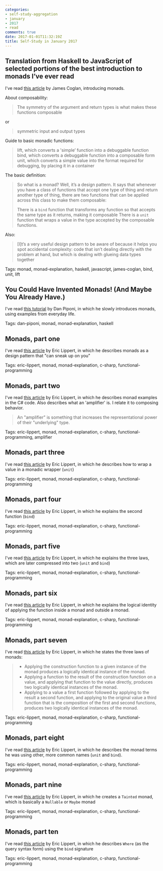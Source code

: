 ```yaml
---
categories:
- self-study-aggregation
- january 
- 2017
- read
comments: true
date: 2017-01-01T11:32:19Z
title: Self-Study in January 2017 
---
```

## Translation from Haskell to JavaScript of selected portions of the best introduction to monads I’ve ever read

I've read [this article][js-monads-tutorial] by James Coglan, introducing monads.

About composability:

> The symmetry of the argument and return types is what makes these functions composable

or

> symmetric input and output types

Guide to basic monadic functions:

> lift, which converts a 'simple’ function into a debuggable function
> bind, which converts a debuggable function into a composable form
> unit, which converts a simple value into the format required for debugging, by placing it in a container

The basic definition:

> So what is a monad? Well, it’s a design pattern. It says that whenever you have a class of functions that accept one type of thing and return another type of thing, there are two functions that can be applied across this class to make them composable:
> 
> There is a `bind` function that transforms any function so that accepts the same type as it returns, making it composable
> There is a `unit` function that wraps a value in the type accepted by the composable functions.

Also:

> [I]t’s a very useful design pattern to be aware of because it helps you spot accidental complexity: code that isn’t dealing directly with the problem at hand, but which is dealing with glueing data types together

Tags: monad, monad-explanation, haskell, javascript, james-coglan, bind, unit, lift

[js-monads-tutorial]: https://blog.jcoglan.com/2011/03/05/translation-from-haskell-to-javascript-of-selected-portions-of-the-best-introduction-to-monads-ive-ever-read/


## You Could Have Invented Monads! (And Maybe You Already Have.)

I've read [this tutorial][haskell-monad-tutorial] by Dan Piponi, in which he slowly introduces monads, using examples from everyday life.

Tags: dan-piponi, monad, monad-explanation, haskell

[haskell-monad-tutorial]: http://blog.sigfpe.com/2006/08/you-could-have-invented-monads-and.html


## Monads, part one

I've read [this article][monad-1-lippert] by Eric Lippert, in which he describes monads as a design pattern that "can sneak up on you"

Tags: eric-lippert, monad, monad-explanation, c-sharp, functional-programming

[monad-1-lippert]: https://ericlippert.com/2013/02/21/monads-part-one/

## Monads, part two

I've read [this article][monad-2-lippert] by Eric Lippert, in which he describes monad examples in the C# code. Also describes what an 'amplifier' is. I relate it to composing behavior.

> An "amplifier" is something that increases the representational power of their "underlying" type.

Tags: eric-lippert, monad, monad-explanation, c-sharp, functional-programming, amplifier

[monad-2-lippert]: https://ericlippert.com/2013/02/25/monads-part-two/ 

## Monads, part three

I've read [this article][monad-3-lippert] by Eric Lippert, in which he describes how to wrap a value in a monadic wrapper (`unit`) 

Tags: eric-lippert, monad, monad-explanation, c-sharp, functional-programming

[monad-3-lippert]: https://ericlippert.com/2013/02/28/monads-part-three/ 

## Monads, part four

I've read [this article][monad-4-lippert] by Eric Lippert, in which he explains the second function (`bind`) 

Tags: eric-lippert, monad, monad-explanation, c-sharp, functional-programming

[monad-4-lippert]: https://ericlippert.com/2013/03/04/monads-part-four/ 

## Monads, part five

I've read [this article][monad-5-lippert] by Eric Lippert, in which he explains the three laws, which are later compressed into two (`unit` and `bind`)

Tags: eric-lippert, monad, monad-explanation, c-sharp, functional-programming

[monad-5-lippert]: https://ericlippert.com/2013/03/07/monads-part-five/

## Monads, part six

I've read [this article][monad-6-lippert] by Eric Lippert, in which he explains the logical identity of applying the function inside a monad and outside a monad.

Tags: eric-lippert, monad, monad-explanation, c-sharp, functional-programming

[monad-6-lippert]: https://ericlippert.com/2013/03/11/monads-part-six/

## Monads, part seven

I've read [this article][monad-7-lippert] by Eric Lippert, in which he states the three laws of monads:

> * Applying the construction function to a given instance of the monad produces a logically identical instance of the monad.
> * Applying a function to the result of the construction function on a value, and applying that function to the value directly, produces two logically identical instances of the monad.
> * Applying to a value a first function followed by applying to the result a second function, and applying to the original value a third function that is the composition of the first and second functions, produces two logically identical instances of the monad.

Tags: eric-lippert, monad, monad-explanation, c-sharp, functional-programming

[monad-7-lippert]: https://ericlippert.com/2013/03/14/monads-part-seven/

## Monads, part eight

I've read [this article][monad-8-lippert] by Eric Lippert, in which he describes the monad terms he was using other, more common names (`unit` and `bind`).

Tags: eric-lippert, monad, monad-explanation, c-sharp, functional-programming

[monad-8-lippert]: https://ericlippert.com/2013/03/18/monads-part-eight/ 

## Monads, part nine

I've read [this article][monad-9-lippert] by Eric Lippert, in which he creates a `Tainted` monad, which is basically a `Nullable` or `Maybe` monad

Tags: eric-lippert, monad, monad-explanation, c-sharp, functional-programming

[monad-9-lippert]: https://ericlippert.com/2013/03/21/monads-part-nine/

## Monads, part ten

I've read [this article][monad-10-lippert] by Eric Lippert, in which he describes `Where` (as the query syntax form) using the `bind` signature

Tags: eric-lippert, monad, monad-explanation, c-sharp, functional-programming

[monad-10-lippert]: https://ericlippert.com/2013/03/25/monads-part-ten/

